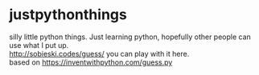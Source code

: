# justpythonthings
silly little python things.
Just learning python, hopefully other people can use what I put up.<br>
http://sobieski.codes/guess/ you can play with it here. <br>
based on https://inventwithpython.com/guess.py
